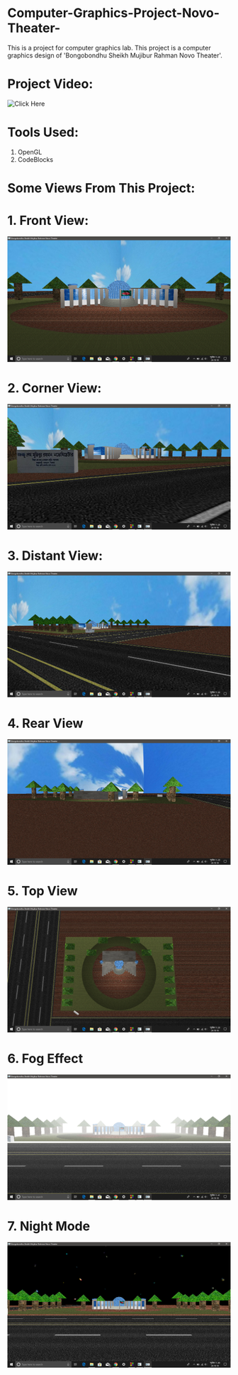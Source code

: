 # Computer-Graphics-Project-Novo-Theater-
This is a project for computer graphics lab. This project is a computer graphics design of 'Bongobondhu Sheikh Mujibur Rahman Novo Theater'.
# Project Video:
![Click Here](https://youtu.be/9iRh9TnYZt4)

# Tools Used:
1) OpenGL
2) CodeBlocks

# Some Views From This Project:
# 1. Front View:
![](https://github.com/mukitul/Computer-Graphics-Project-Novo-Theater-/blob/master/1.%20front_view.png)
# 2. Corner View:
![](https://github.com/mukitul/Computer-Graphics-Project-Novo-Theater-/blob/master/2.%20corner_view.png)
# 3. Distant View:
![](https://github.com/mukitul/Computer-Graphics-Project-Novo-Theater-/blob/master/3.%20distance_view.png)
# 4. Rear View
![](https://github.com/mukitul/Computer-Graphics-Project-Novo-Theater-/blob/master/4.%20rear_view.png)
# 5. Top View
![](https://github.com/mukitul/Computer-Graphics-Project-Novo-Theater-/blob/master/5.%20top_view.png)
# 6. Fog Effect
![](https://github.com/mukitul/Computer-Graphics-Project-Novo-Theater-/blob/master/6.%20fog_effect.png)
# 7. Night Mode
![](https://github.com/mukitul/Computer-Graphics-Project-Novo-Theater-/blob/master/7.%20night_mode.png)
        
      

